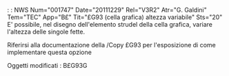  :  : NWS Num="001747" Date="20111229" Rel="V3R2" Atr="G. Galdini" Tem="TEC" App="B£" Tit="£G93 (cella grafica) altezza variabile" Sts="20"
E' possibile, nel disegno dell'elemento strudel della cella grafica, variare l'altezza delle singole
fette.

Riferirsi alla documentazione della /Copy £G93 per l'esposizione di come implementare questa opzione

Oggetti modificati : 
B£G93G
